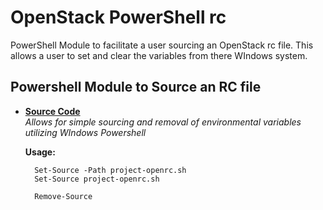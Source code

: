 # OpenStack PowerShell rc
PowerShell Module to facilitate a user sourcing an OpenStack rc file. This allows a user to set and clear the variables from there WIndows system.

## Powershell Module to Source an RC file 
* **[Source Code](set-source.psm1)**  
_Allows for simple sourcing and removal of environmental variables utilizing WIndows Powershell_  

    **Usage:**
    
        Set-Source -Path project-openrc.sh
        Set-Source project-openrc.sh

        Remove-Source
